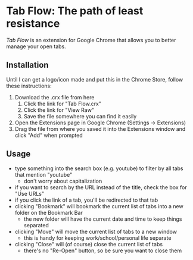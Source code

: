 Tab Flow: The path of least resistance
======================================

*Tab Flow* is an extension for Google Chrome that allows you to better manage your open tabs.

Installation
------------
Until I can get a logo/icon made and put this in the Chrome Store, follow these instructions:

1. Download the .crx file from here
    1. Click the link for "Tab Flow.crx"
	2. Click the link for "View Raw"
	3. Save the file somewhere you can find it easily
2. Open the Extensions page in Google Chrome (Settings -> Extensions)
3. Drag the file from where you saved it into the Extensions window and click "Add" when prompted

Usage
-----
- type something into the search box (e.g. youtube) to filter by all tabs that mention "youtube"
    - don't worry about capitalization
- if you want to search by the URL instead of the title, check the box for "Use URLs"
- if you click the link of a tab, you'll be redirected to that tab
- clicking "Bookmark" will bookmark the current list of tabs into a new folder on the Bookmark Bar
    - the new folder will have the current date and time to keep things separated
- clicking "Move" will move the current list of tabs to a new window
    - this is handy for keeping work/school/personal life separate
- clicking "Close" will (of course) close the current list of tabs
    - there's no "Re-Open" button, so be sure you want to close them

